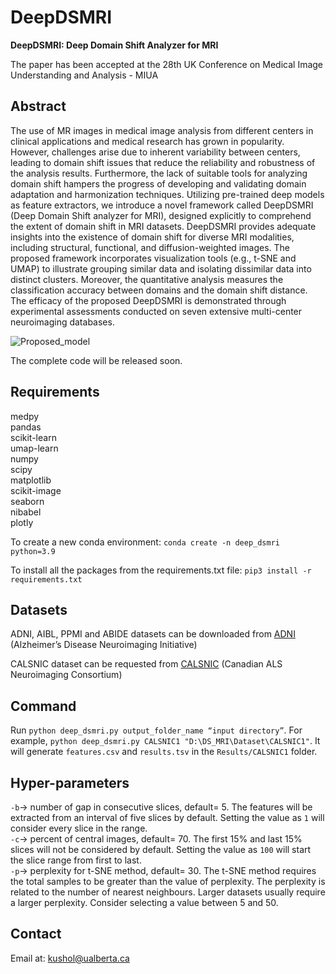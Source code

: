 # DeepDSMRI
**DeepDSMRI: Deep Domain Shift Analyzer for MRI**

The paper has been accepted at the 28th UK Conference on Medical Image Understanding and Analysis - MIUA

## Abstract
The use of MR images in medical image analysis from different centers in clinical applications and medical research has grown in popularity. However, challenges arise due to inherent variability between centers, leading to domain shift issues that reduce the reliability and robustness of the analysis results. Furthermore, the lack of suitable tools for analyzing domain shift hampers the progress of developing and validating domain adaptation and harmonization techniques. Utilizing pre-trained deep models as feature extractors, we introduce a novel framework called DeepDSMRI (Deep Domain Shift analyzer for MRI), designed explicitly to comprehend the extent of domain shift in MRI datasets. DeepDSMRI provides adequate insights into the existence of domain shift for diverse MRI modalities, including structural, functional, and diffusion-weighted images. The proposed framework incorporates visualization tools (e.g., t-SNE and UMAP) to illustrate grouping similar data and isolating dissimilar data into distinct clusters. Moreover, the quantitative analysis measures the classification accuracy between domains and the domain shift distance. The efficacy of the proposed DeepDSMRI is demonstrated through experimental assessments conducted on seven extensive multi-center neuroimaging databases.

![Proposed_model](https://github.com/rkushol/DeepDSMRI/assets/76894940/aa469b6e-ade0-4e2d-aa51-f898e00bec03)


The complete code will be released soon.


## Requirements
medpy  
pandas  
scikit-learn  
umap-learn  
numpy  
scipy  
matplotlib  
scikit-image  
seaborn  
nibabel  
plotly   


To create a new conda environment: `conda create -n deep_dsmri python=3.9`

To install all the packages from the requirements.txt file: `pip3 install -r requirements.txt`

## Datasets
ADNI, AIBL, PPMI and ABIDE datasets can be downloaded from [ADNI](http://adni.loni.usc.edu/) (Alzheimer’s Disease Neuroimaging Initiative)

CALSNIC dataset can be requested from [CALSNIC](https://calsnic.org/) (Canadian ALS Neuroimaging Consortium)


## Command
Run `python deep_dsmri.py output_folder_name “input directory”`. For example, `python deep_dsmri.py CALSNIC1 "D:\DS_MRI\Dataset\CALSNIC1"`. It will generate `features.csv` and `results.tsv` in the `Results/CALSNIC1` folder.

## Hyper-parameters
`-b`-> number of gap in consecutive slices, default= 5. The features will be extracted from an interval of five slices by default. Setting the value as `1` will consider every slice in the range.   
`-c`-> percent of central images, default= 70. The first 15% and last 15% slices will not be considered by default. Setting the value as `100` will start the slice range from first to last.  
`-p`-> perplexity for t-SNE method, default= 30. The t-SNE method requires the total samples to be greater than the value of perplexity. The perplexity is related to the number of nearest neighbours. Larger datasets usually require a larger perplexity. Consider selecting a value between 5 and 50.

## Contact
Email at: kushol@ualberta.ca
